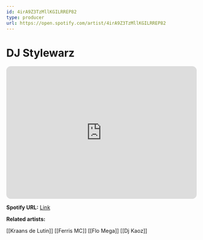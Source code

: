 ```yaml
---
id: 4irA9Z3TzMllKGILRREP82
type: producer
url: https://open.spotify.com/artist/4irA9Z3TzMllKGILRREP82
---
```

# DJ Stylewarz

<iframe style="border-radius:12px" src="https://open.spotify.com/embed/artist/4irA9Z3TzMllKGILRREP82" width="100%" height="352" frameBorder="0" allowfullscreen="" allow="autoplay; clipboard-write; encrypted-media; fullscreen; picture-in-picture" loading="lazy"></iframe>

**Spotify URL:** [Link](https://open.spotify.com/artist/4irA9Z3TzMllKGILRREP82)

**Related artists:**

[[Kraans de Lutin]]
[[Ferris MC]]
[[Flo Mega]]
[[Dj Kaoz]]
